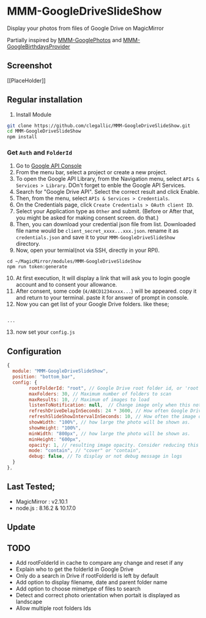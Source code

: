 # MMM-GoogleDriveSlideShow
Display your photos from files of Google Drive on MagicMirror

Partially inspired by [MMM-GooglePhotos](https://github.com/eouia/MMM-GooglePhotos/) and [MMM-GoogleBirthdaysProvider](https://github.com/PalatinCoder/MMM-GoogleBirthdaysProvider)

## Screenshot
[[PlaceHolder]]

## Regular installation

1. Install Module
```sh
git clone https://github.com/clegallic/MMM-GoogleDriveSlideShow.git
cd MMM-GoogleDriveSlideShow
npm install
```

### Get `Auth` and `FolderId`
1. Go to [Google API Console](https://console.developers.google.com/)
2. From the menu bar, select a project or create a new project.
3. To open the Google API Library, from the Navigation menu, select `APIs & Services > Library`.
	DOn't forget to enble the Google API Services.
4. Search for "Google Drive API". Select the correct result and click Enable.
5. Then, from the menu, select `APIs & Services > Credentials`.
6. On the Credentials page, click `Create Credentials > OAuth client ID`.
7. Select your Application type as `Other` and submit. (Before or After that, you might be asked for making consent screen. do that.)
8. Then, you can download your credential json file from list. Downloaded file name would be `client_secret_xxxx...xxx.json`. rename it as `credentials.json` and save it to your `MMM-GoogleDriveSlideShow` directory.
9. Now, open your termial(not via SSH, directly in your RPI).
```shell
cd ~/MagicMirror/modules/MMM-GoogleDriveSlideShow
npm run token:generate
```
10. At first execution, It will display a link that will ask you to login google account and to consent your allowance.
11. After consent, some code (`4/ABCD1234xxxx...`) will be appeared. copy it and return to your terminal. paste it for answer of prompt in console.
12. Now you can get list of your Google Drive folders. like these;
```

...
```
13.  now set your `config.js`

## Configuration
```javascript
{
  module: "MMM-GoogleDriveSlideShow",
  position: "bottom_bar",
  config: {
		rootFolderId: "root", // Google Drive root folder id, or 'root' for root folder
		maxFolders: 30, // Maximum number of folders to scan
		maxResults: 10, // Maximum of images to load
		listenToNotification: null,  // Change image only when this notification is received. Automatic refresh otherwise if null
		refreshDriveDelayInSeconds: 24 * 3600, // How often Google Drive cache is refresh (fetch new photos)
		refreshSlideShowIntervalInSeconds: 10, // How often the image on the slideshow is refreshed
		showWidth: "100%", // how large the photo will be shown as.
		showHeight: "100%",
		minWidth: "800px", // how large the photo will be shown as.
		minHeight: "600px",
		opacity: 1, // resulting image opacity. Consider reducing this value if you are using this module as a background picture frame
		mode: "contain", // "cover" or "contain",
		debug: false, // To display or not debug message in logs
  }
},
```

## Last Tested;
- MagicMirror : v2.10.1
- node.js : 8.16.2 & 10.17.0

## Update

## TODO

- Add rootFolderId in cache to compare any change and reset if any
- Explain who to get the folderId in Google Drive
- Only do a search in Drive if rootFolderId is left by default
- Add option to display filename, date and parent folder name
- Add option to choose mimetype of files to search
- Detect and correct photo orientation when portait is displayed as landscape
- Allow multiple root folders Ids
